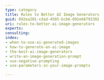 ```yaml
---
type: category
title: Rules to Better AI Image Generators
guid: 692ea201-cdad-4505-bcb6-092e68793392
uri: rules-to-better-ai-image-generators
experts:
consulting:
index:
- when-to-use-ai-generated-images
- how-to-generate-an-ai-image
- the-best-ai-image-generators
- write-an-image-generation-prompt
- use-negative-prompting
- use-parameters-in-your-image-prompts

---
```

